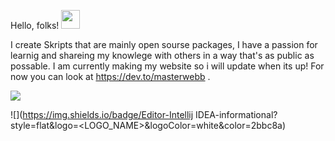 Hello, folks! <img src="https://raw.githubusercontent.com/MartinHeinz/MartinHeinz/master/wave.gif" width="30px">



I create Skripts that are mainly open sourse packages, I have a passion for learnig and shareing my knowlege with others in a way that's as public as possable. I am currently making my website so i will update when its up! For now you can look at https://dev.to/masterwebb .


![](https://img.shields.io/badge/Laguages-Script,JavaScript,HTML,CSS,C++,-informational?style=flat&logo=<LOGO_NAME>&logoColor=white&color=2bbc8a)

![](https://img.shields.io/badge/Editor-Intellij IDEA-informational?style=flat&logo=<LOGO_NAME>&logoColor=white&color=2bbc8a)
